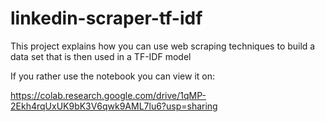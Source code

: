 # linkedin-scraper-tf-idf
This project explains how you can use web scraping techniques to build a data set that is then used in a TF-IDF model

If you rather use the notebook you can view it on:

https://colab.research.google.com/drive/1qMP-2Ekh4rqUxUK9bK3V6qwk9AML7lu6?usp=sharing
